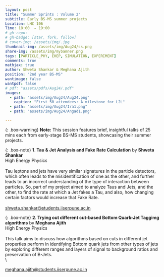 ```yaml
---
layout: post
title: "Summer Sprints : Volume 2"
subtitle: Early BS-MS summer projects
Location: LHC 106
Time: 18:00  → 19:00
# gh-repo:
# gh-badge: [star, fork, follow]
# cover-img: /assets/img/.jpg
thumbnail-img: /assets/img/Aug24/ss.png
share-img: /assets/img/mybanner.png
tags: [PARTICLE_PHY, EHEP, SIMULATION, EXPERIMENT]
comments: true
mathjax: true
author: Shweta Shankar & Meghana Ajith
position: "2nd year BS-MS"
wantimage: false
wantpdf: false
# pdf: "assets/pdfs/Aug24/.pdf"
images:
  - path: "assets/img/Aug24/Aug24.png"
    caption: "First 50 attendees: A milestone for L2L"
  - path: "assets/img/Aug24/Ira1.png"
  - path: "assets/img/Aug24/Angad1.png"

---
```

{: .box-warning}
**Note:** This session features brief, insightful talks of 25 mins each from early-stage BS-MS students, showcasing their summer projects.

{: .box-note}
**1. Tau & Jet Analysis and Fake Rate Calculation** 
by **Shweta Shankar**
\
High Energy Physics
\
\
Tau leptons and jets have very similar signatures in the particle detectors, which often leads to the misidentification of one as the other, and further leads to an incorrect understanding of the type of interaction between particles. So, part of my project aimed to analyze Taus and Jets, and the other, to find the rate at which a Jet fakes a Tau, and also, how changing certain factors would increase that Fake Rate.
\
\
<i style="color: rgb(106, 20, 7);" class="fa-solid fa-envelope"></i> shweta.shankar@students.iiserpune.ac.in

{: .box-note}
**2. Trying out different cut-based Bottom Quark-Jet Taggimg algorithms** 
by **Meghana Ajith** 
\
High Energy Physics
\
\
This talk aims to discuss how algorithms based on cuts in different jet properties perform in identifying Bottom quark jets from other types of jets by exploring different ranges and layers of signal to background ratios and preservation of B-Jets. 
\
\

<i style="color: rgb(106, 20, 7);" class="fa-solid fa-envelope"></i> meghana.ajith@students.iiserpune.ac.in

<!-- PDF Printout --> 
<!--
<style>
.pdf-container {
width: 100%;
    overflow: auto;
}

.pdf-printout iframe {
    width: 100%;
    height: 550px; /* Default height for larger screens */
    border: none;
}
    
@media (max-width: 768px) {
    .pdf-printout iframe {
    height: 400px; /* Adjust height for medium screens */
    }
}
    
@media (max-width: 480px) {
    .pdf-printout iframe {
    height: 300px; /* Adjust height for small screens */
    }
}
</style>
    
<h5 style="font-weight: bold;"><em>Resources</em></h5>
<h5 style="font-weight: normal;"><em>1. Pulsed Laser Deposition and its applications by Ira Mishra</em></h5>
<div class="pdf-container">
    <div class="pdf-printout">
        <iframe src="{{ "assets/pdfs/Aug24/Ira.pdf" | relative_url }}"></iframe>
    </div>
</div>
<p></p>

<h5 style="font-weight: normal;"><em>2. What does Absolute Temperature really mean? by Angad Singh</em></h5>
<div class="pdf-container">
    <div class="pdf-printout">
        <iframe src="{{ "assets/pdfs/Aug24/Angad.pdf" | relative_url }}"></iframe>
    </div>
</div>
<p></p> -->